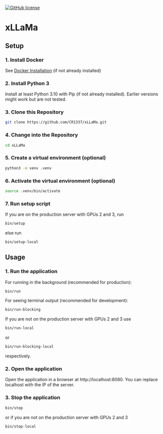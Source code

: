 [![GitHub license](https://img.shields.io/github/license/Naereen/StrapDown.js.svg)](https://github.com/CR1337/xLLaMa/blob/master/LICENSE)

# xLLaMa

## Setup

### 1. Install Docker
See [Docker Installation](https://docs.docker.com/engine/install/) (if not already installed)

### 2. Install Python 3
Install at least Python 3.10 with Pip (if not already installed). Earlier versions might work but are not tested.

### 3. Clone this Repository
```bash
git clone https://github.com/CR1337/xLLaMa.git
```

### 4. Change into the Repository
```bash
cd xLLaMa
```

### 5. Create a virtual environment (optional)
```bash
python3 -m venv .venv
```

### 6. Activate the virtual environment (optional)
```bash
source .venv/bin/activate
```

### 7. Run setup script
If you are on the production server with GPUs 2 and 3, run
```bash
bin/setup
```
else run
```bash
bin/setup-local
```

## Usage
### 1. Run the application
For running in the background (recommended for production):
```bash
bin/run
```
For seeing terminal output (recommended for development):
```bash
bin/run-blocking
```

If you are not on the production server with GPUs 2 and 3 use
```bash
bin/run-local
```
or
```bash
bin/run-blocking-local
```
respectively.

### 2. Open the application
Open the application in a browser at http://localhost:8080. You can replace localhost with the IP of the server.

### 3. Stop the application
```bash
bin/stop
```
or if you are not on the production server with GPUs 2 and 3
```bash
bin/stop-local
```
